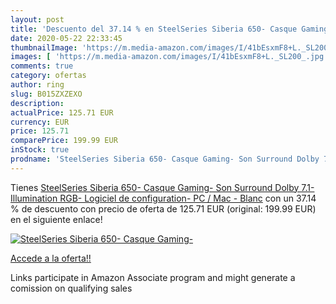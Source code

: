 ```yaml
---
layout: post
title: 'Descuento del 37.14 % en SteelSeries Siberia 650- Casque Gaming- '
date: 2020-05-22 22:33:45
thumbnailImage: 'https://m.media-amazon.com/images/I/41bEsxmF8+L._SL200_.jpg'
images: [ 'https://m.media-amazon.com/images/I/41bEsxmF8+L._SL200_.jpg' ]
comments: true
category: ofertas
author: ring
slug: B015ZXZEXO
description:
actualPrice: 125.71 EUR
currency: EUR
price: 125.71
comparePrice: 199.99 EUR
inStock: true
prodname: 'SteelSeries Siberia 650- Casque Gaming- Son Surround Dolby 7.1- Illumination RGB- Logiciel de configuration-  PC / Mac  - Blanc'
---
```


Tienes [SteelSeries Siberia 650- Casque Gaming- Son Surround Dolby 7.1- Illumination RGB- Logiciel de configuration-  PC / Mac  - Blanc](https://www.amazon.fr/dp/B015ZXZEXO/?tag=tolees0d-21) con un 37.14 % de descuento con precio de oferta de 125.71 EUR (original: 199.99 EUR) en el siguiente enlace!

[![SteelSeries Siberia 650- Casque Gaming- ](https://m.media-amazon.com/images/I/41bEsxmF8+L._SL200_.jpg)](https://www.amazon.fr/dp/B015ZXZEXO/?tag=tolees0d-21)

[Accede a la oferta!!](https://www.amazon.fr/dp/B015ZXZEXO/?tag=tolees0d-21)

Links participate in Amazon Associate program and might generate a comission on qualifying sales


